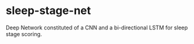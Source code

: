 # sleep-stage-net
Deep Network constituted of a CNN and a bi-directional LSTM for sleep stage scoring.
